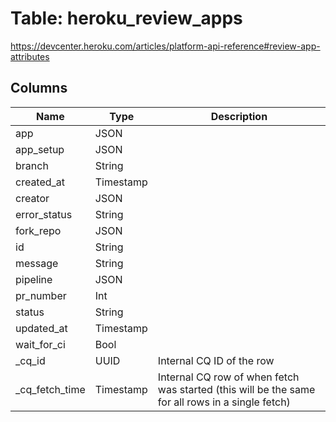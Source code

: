 
# Table: heroku_review_apps
https://devcenter.heroku.com/articles/platform-api-reference#review-app-attributes
## Columns
| Name        | Type           | Description  |
| ------------- | ------------- | -----  |
|app|JSON||
|app_setup|JSON||
|branch|String||
|created_at|Timestamp||
|creator|JSON||
|error_status|String||
|fork_repo|JSON||
|id|String||
|message|String||
|pipeline|JSON||
|pr_number|Int||
|status|String||
|updated_at|Timestamp||
|wait_for_ci|Bool||
|_cq_id|UUID|Internal CQ ID of the row|
|_cq_fetch_time|Timestamp|Internal CQ row of when fetch was started (this will be the same for all rows in a single fetch)|

